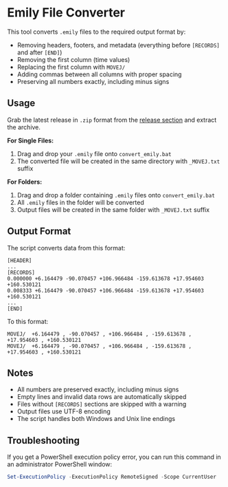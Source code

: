 # Emily File Converter

This tool converts `.emily` files to the required output format by:

- Removing headers, footers, and metadata (everything before `[RECORDS]` and after `[END]`)
- Removing the first column (time values)
- Replacing the first column with `MOVEJ/`
- Adding commas between all columns with proper spacing
- Preserving all numbers exactly, including minus signs

## Usage

Grab the latest release in `.zip` format from the [release section](https://github.com/aptrn/emily-file-converter/releases/) and extract the archive.

**For Single Files:**

1. Drag and drop your `.emily` file onto `convert_emily.bat`
2. The converted file will be created in the same directory with `_MOVEJ.txt` suffix

**For Folders:**

1. Drag and drop a folder containing `.emily` files onto `convert_emily.bat`
2. All `.emily` files in the folder will be converted
3. Output files will be created in the same folder with `_MOVEJ.txt` suffix

## Output Format

The script converts data from this format:

```
[HEADER]
...
[RECORDS]
0.000000 +6.164479 -90.070457 +106.966484 -159.613678 +17.954603 +160.530121
0.008333 +6.164479 -90.070457 +106.966484 -159.613678 +17.954603 +160.530121
...
[END]
```

To this format:

```
MOVEJ/  +6.164479 , -90.070457 , +106.966484 , -159.613678 , +17.954603 , +160.530121
MOVEJ/  +6.164479 , -90.070457 , +106.966484 , -159.613678 , +17.954603 , +160.530121
```

## Notes

- All numbers are preserved exactly, including minus signs
- Empty lines and invalid data rows are automatically skipped
- Files without `[RECORDS]` sections are skipped with a warning
- Output files use UTF-8 encoding
- The script handles both Windows and Unix line endings

## Troubleshooting

If you get a PowerShell execution policy error, you can run this command in an administrator PowerShell window:

```powershell
Set-ExecutionPolicy -ExecutionPolicy RemoteSigned -Scope CurrentUser
```
